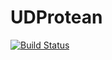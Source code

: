 # UDProtean

[![Build Status](https://devops.gmantaos.com/buildStatus/icon?job=UDProtean)](https://devops.gmantaos.com/job/UDProtean/)
